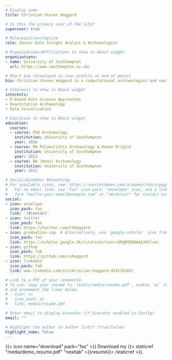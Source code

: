 ```yaml
---
# Display name
title: Christian Steven Hoggard

# Is this the primary user of the site?
superuser: true

# Role/position/tagline
role: Senior Data Insight Analyst & Archaeologist

# Organizations/Affiliations to show in About widget
organizations:
- name: University of Southampton
  url: https://www.southampton.ac.uk/

# Short bio (displayed in user profile at end of posts)
bio: Christian Steven Hoggard is a computational archaeologist and senior data insight analyst at the University of Southampton. Christian is interested in quantitative approaches to the past, R-based approaches to data science, and data visualisation.

# Interests to show in About widget
interests:
- R-based Data Science Approaches
- Quantitative Archaeology
- Data Visualisation

# Education to show in About widget
education:
  courses:
  - course: PhD Archaeology
    institution: University of Southampton
    year: 2016
  - course: MA Palaeolithic Archaeology & Human Origins
    institution: University of Southampton
    year: 2013
  - course: BA (Hons) Archaeology
    institution: University of Southampton
    year: 2012

# Social/Academic Networking
# For available icons, see: https://sourcethemes.com/academic/docs/page-builder/#icons
#   For an email link, use "fas" icon pack, "envelope" icon, and a link in the
#   form "mailto:your-email@example.com" or "/#contact" for contact widget.
social:
- icon: envelope
  icon_pack: fas
  link: '/#contact'
- icon: twitter
  icon_pack: fab
  link: https://twitter.com/CSHoggard
- icon: graduation-cap  # Alternatively, use `google-scholar` icon from `ai` icon pack
  icon_pack: fas
  link: https://scholar.google.dk/citations?user=bMgBOE0AAAAJ&hl=en
- icon: github
  icon_pack: fab
  link: https://github.com/cshoggard
- icon: linkedin
  icon_pack: fab
  link: www.linkedin.com/in/christian-hoggard-45417b165/

# Link to a PDF of your resume/CV.
# To use: copy your resume to `static/media/resume.pdf`, enable `ai` icons in `params.toml`, 
# and uncomment the lines below.
# - icon: cv
#   icon_pack: ai
#   link: media/resume.pdf

# Enter email to display Gravatar (if Gravatar enabled in Config)
email: ""

# Highlight the author in author lists? (true/false)
highlight_name: false
---
```


{{< icon name="download" pack="fas" >}} Download my {{< staticref "media/demo_resume.pdf" "newtab" >}}resumé{{< /staticref >}}.
